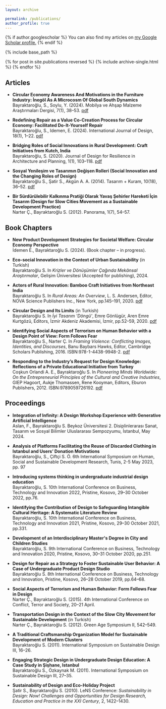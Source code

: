 ```yaml
---
layout: archive

permalink: /publications/
author_profile: true
---
```


{% if author.googlescholar %}
  You can also find my articles on <u><a href="{{author.googlescholar}}">my Google Scholar profile</a>.</u>
{% endif %}

{% include base_path %}

{% for post in site.publications reversed %}
  {% include archive-single.html %}
{% endfor %}

<sup></sup>


## Articles

- **Circular Economy Awareness And Motivations in the Furniture Industry: İnegöl As A Microcosm Of Global South Dynamics**  
  Bayraktaroğlu, S., Soylu, Y. (2024). Mobilya ve Ahşap Malzeme Araştırmaları Dergisi, 7(1), 38–53. [pdf](/files/pdf/A1/MAMAD24.pdf)

- **Redefining Repair as a Value Co-Creation Process for Circular Economy: Facilitated Do-It-Yourself Repair**  
  Bayraktaroğlu, S., Idemen, E. (2024). International Journal of Design, 18(1), 1–22. [pdf](/files/pdf/A1/IJDES.pdf)

- **Bridging Roles of Social Innovations in Rural Development: Craft Initiatives from Kutch, India**  
  Bayraktaroğlu, S. (2020). Journal of Design for Resilience in Architecture and Planning, 1(1), 103–118. [pdf](/files/pdf/A1/A1.1_DRARCH.pdf)

- **Sosyal Yenileşim ve Tasarımın Değişen Rolleri (Social Innovation and the Changing Roles of Design)**  
  Bayraktaroğlu S., Şatir S., Akgün A. A. (2014). Tasarım + Kuram, 10(18), 36–52. [pdf](/files/pdf/B3a/B3a.3_tasarim_kuram1.pdf)

- **Bir Sürdürülebilir Kalkınma Pratiği Olarak Yavaş Şehirler Hareketi İçin Tasarım (Design for Slow Cities Movement as a Sustainable Development Practice)**  
  Narter Ç., Bayraktaroğlu S. (2012). Panorama, 1(7), 54–57. 

## Book Chapters

- **New Product Development Strategies for Societal Welfare: Circular Economy Perspective**  
  İdemen E., Bayraktaroğlu S. (2024). (Book chapter – in progress).

- **Eco-social Innovation in the Context of Urban Sustainability** (in Turkish)  
  Bayraktaroğlu S. In *Krizler ve Dönüşümler Çağında Mekânsal Araştırmalar*, Gelişim Üniversitesi (Accepted for publishing), 2024.

- **Actors of Rural Innovation: Bamboo Craft Initiatives from Northeast India**  
  Bayraktaroğlu S. In *Rural Areas: An Overview*, L. S. Andersen, Editor, NOVA Science Publishers Inc., New York, pp.145–191, 2020. [pdf](/files/pdf/A2/A.2.1.1_Actors.pdf)

- **Circular Design and Its Limits** (in Turkish)  
  Bayraktaroğlu S. In *İyi Tasarım 'Döngü'*, Emre Gönlügür, Aren Emre Kurtgözü, Editors, İzmir Akdeniz Akademisi, İzmir, pp.52–59, 2020. [pdf](/files/pdf/A2/A.2.4_DonguselTasarim.pdf)

- **Identifying Social Aspects of Terrorism on Human Behavior with a Design Point of View: Form Follows Fear**  
  Bayraktaroğlu S., Narter Ç. In *Framing Violence: Conflicting Images, Identities, and Discourses*, Banu Baybars Hawks, Editor, Cambridge Scholars Publishing, 2016. ISBN:978-1-4438-9948-2. [pdf](/files/pdf/A2/A.2.2_FraminViolence.pdf)

- **Responding to the Industry’s Request for Design Knowledge: Reflections of a Private Educational Initiative from Turkey**  
  Coşkun Orlandi A. E., Bayraktaroğlu S. In *Pioneering Minds Worldwide: On the Entrepreneurial Principles of the Cultural and Creative Industries*, GIEP Hagoort, Aukje Thomassen, Rene Kooyman, Editors, Eburon Publishers, 2012. ISBN:9789059726192. [pdf](/files/pdf/A2/A.2.3_PioneeringMinds.pdf)

## Proceedings

- **Integration of Infinity: A Design Workshop Experience with Generative Artificial Intelligence**  
  Aslan, F., Bayraktaroğlu S. Beykoz Üniversitesi 2. Disiplinlerarası Sanat, Tasarım ve Sosyal Bilimler Uluslararası Sempozyumu, İstanbul, May 2024.

- **Analysis of Platforms Facilitating the Reuse of Discarded Clothing in Istanbul and Users’ Donation Motivations**  
  Bayraktaroğlu, S., Çiftçi S. Ö. 6th International Symposium on Human, Social and Sustainable Development Research, Tunis, 2-5 May 2023, pp. 97
  
- **Introducing systems thinking in undergraduate industrial design education**  
  Bayraktaroğlu, S. 10th International Conference on Business, Technology and Innovation 2022, Pristine, Kosovo, 29–30 October 2022, pp.76.

- **Identifying the Contribution of Design to Safeguarding Intangible Cultural Heritage: A Systematic Literature Review**  
  Bayraktaroğlu, S. 10th International Conference on Business, Technology and Innovation 2021, Pristine, Kosovo, 29–30 October 2021, pp.331.

- **Development of an Interdisciplinary Master's Degree in City and Children Studies**  
  Bayraktaroğlu, S. 9th International Conference on Business, Technology and Innovation 2020, Pristine, Kosovo, 30–31 October 2020, pp.251.

- **Design for Repair as a Strategy to Foster Sustainable User Behavior: A Case of Undergraduate Product Design Studio**  
  Bayraktaroğlu S. 8th International Conference on Business, Technology and Innovation, Pristine, Kosovo, 26–28 October 2019, pp.64–68.

- **Social Aspects of Terrorism and Human Behavior: Form Follows Fear in Design**  
  Narter Ç., Bayraktaroğlu S. (2015). 4th International Conference on Conflict, Terror and Society, 20–21 April.

- **Transportation Design in the Context of the Slow City Movement for Sustainable Development** (in Turkish)  
  Narter Ç., Bayraktaroğlu S. (2012). Green Age Symposium II, 542–549.

- **A Traditional Craftsmanship Organization Model for Sustainable Development of Modern Clusters**  
  Bayraktaroğlu S. (2011). International Symposium on Sustainable Design III, 16–26.

- **Engaging Strategic Design in Undergraduate Design Education: A Case Study in Şişhane, Istanbul**  
  Bayraktaroğlu S., Özkaynak M. (2011). International Symposium on Sustainable Design III, 27–35.

- **Sustainability of Design and Eco-Holiday Project**  
  Şatir S., Bayraktaroğlu S. (2010). LeNS Conference: *Sustainability in Design: Now! Challenges and Opportunities for Design Research, Education and Practice in the XXI Century*, 2, 1422–1430.
